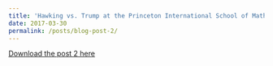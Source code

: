 ```yaml
---
title: 'Hawking vs. Trump at the Princeton International School of Mathematics and Science'
date: 2017-03-30
permalink: /posts/blog-post-2/
---
```


<a href = "http://chengguo2000.github.io/files/Blog-Posts/2_-_Hawking_vs__Trump_at_the_Princeton_International_School_of_Mathematics_and_Science.pdf">Download the post 2 here</a>